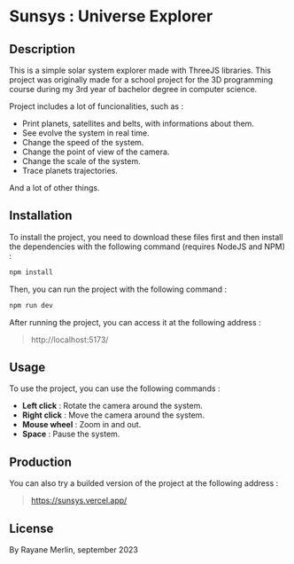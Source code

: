 # Sunsys : Universe Explorer

## Description

This is a simple solar system explorer made with ThreeJS libraries. This project was originally made for a school project for the 3D programming course during my 3rd year of bachelor degree in computer science.

Project includes a lot of funcionalities, such as :

- Print planets, satellites and belts, with informations about them.
- See evolve the system in real time.
- Change the speed of the system.
- Change the point of view of the camera.
- Change the scale of the system.
- Trace planets trajectories.

And a lot of other things.

## Installation

To install the project, you need to download these files first and then install the dependencies with the following command (requires NodeJS and NPM) :

```bash
npm install
```

Then, you can run the project with the following command :

```bash
npm run dev
```

After running the project, you can access it at the following address :

> http://localhost:5173/

## Usage

To use the project, you can use the following commands :

- **Left click** : Rotate the camera around the system.
- **Right click** : Move the camera around the system.
- **Mouse wheel** : Zoom in and out.
- **Space** : Pause the system.

## Production

You can also try a builded version of the project at the following address :

> https://sunsys.vercel.app/

## License

By Rayane Merlin, september 2023
